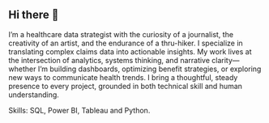 ## Hi there 👋

I’m a healthcare data strategist with the curiosity of a journalist, the creativity of an artist, and the endurance of a thru-hiker. I specialize in translating complex claims data into actionable insights. My work lives at the intersection of analytics, systems thinking, and narrative clarity—whether I’m building dashboards, optimizing benefit strategies, or exploring new ways to communicate health trends. I bring a thoughtful, steady presence to every project, grounded in both technical skill and human understanding.

Skills: SQL, Power BI, Tableau and Python.

<!--
**michellehand/michellehand** is a ✨ _special_ ✨ repository because its `README.md` (this file) appears on your GitHub profile.

Here are some ideas to get you started:

- 🔭 I’m currently working on ...
- 🌱 I’m currently learning ...
- 👯 I’m looking to collaborate on ...
- 🤔 I’m looking for help with ...
- 💬 Ask me about ...
- 📫 How to reach me: ...
- 😄 Pronouns: ...
- ⚡ Fun fact: ...
-->
